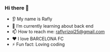 ### Hi there 👋
* 👂 My name is Rafly
* 🌱 I’m currently learning about back end
* 📫 How to reach me: raflyrizqi25@gmail.com
* ❤️ I love BARCELONA FC
* ⚡ Fun fact: Loving coding
